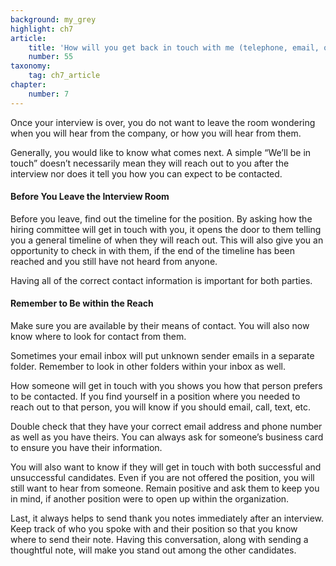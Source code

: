 ```yaml
---
background: my_grey
highlight: ch7
article:
    title: 'How will you get back in touch with me (telephone, email, or something else)?'
    number: 55
taxonomy:
    tag: ch7_article
chapter:
    number: 7
---
```

Once your interview is over, you do not want to leave the room wondering when you will hear from the company, or how you will hear from them.

Generally, you would like to know what comes next. A simple “We’ll be in touch” doesn’t necessarily mean they will reach out to you after the interview nor does it tell you how you can expect to be contacted.

#### Before You Leave the Interview Room
Before you leave, find out the timeline for the position. By asking how the hiring committee will get in touch with you, it opens the door to them telling you a general timeline of when they will reach out. This will also give you an opportunity to check in with them, if the end of the timeline has been reached and you still have not heard from anyone.

Having all of the correct contact information is important for both parties.

#### Remember to Be within the Reach
Make sure you are available by their means of contact. You will also now know where to look for contact from them.

Sometimes your email inbox will put unknown sender emails in a separate folder. Remember to look in other folders within your inbox as well.

How someone will get in touch with you shows you how that person prefers to be contacted. If you find yourself in a position where you needed to reach out to that person, you will know if you should email, call, text, etc.

Double check that they have your correct email address and phone number as well as you have theirs. You can always ask for someone’s business card to ensure you have their information.

You will also want to know if they will get in touch with both successful and unsuccessful candidates. Even if you are not offered the position, you will still want to hear from someone. Remain positive and ask them to keep you in mind, if another position were to open up within the organization.

Last, it always helps to send thank you notes immediately after an interview. Keep track of who you spoke with and their position so that you know where to send their note. Having this conversation, along with sending a thoughtful note, will make you stand out among the other candidates.
